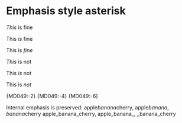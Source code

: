 # Emphasis style asterisk

*This* is fine

This *is* fine

This is *fine*

_This_ is not

This _is_ not

This is _not_

{MD049:-2} {MD049:-4} {MD049:-6}

Internal emphasis is preserved:
apple*banana*cherry, apple*banana*, *banana*cherry
apple_banana_cherry, apple_banana_, _banana_cherry

<!-- markdownlint-configure-file {
  "no-space-in-emphasis": false,
  "emphasis-style": {
    "style": "asterisk"
  }
} -->
